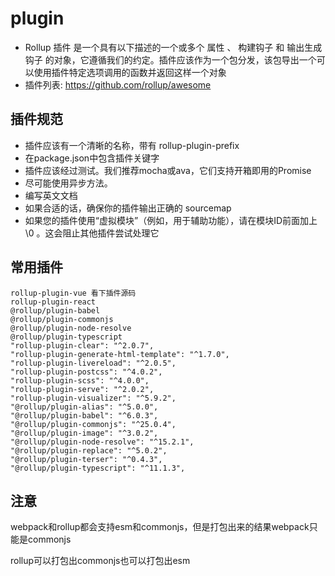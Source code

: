 # plugin

- Rollup 插件 是一个具有以下描述的一个或多个 属性 、 构建钩子 和 输出生成钩子 的对象，它遵循我们的约定。插件应该作为一个包分发，该包导出一个可以使用插件特定选项调用的函数并返回这样一个对象
- 插件列表: https://github.com/rollup/awesome

## 插件规范

- 插件应该有一个清晰的名称，带有 rollup-plugin-prefix
- 在package.json中包含插件关键字
- 插件应该经过测试。我们推荐mocha或ava，它们支持开箱即用的Promise
- 尽可能使用异步方法。
- 编写英文文档
- 如果合适的话，确保你的插件输出正确的 sourcemap
- 如果您的插件使用“虚拟模块”（例如，用于辅助功能），请在模块ID前面加上 \0 。这会阻止其他插件尝试处理它

## 常用插件

```
rollup-plugin-vue 看下插件源码
rollup-plugin-react
@rollup/plugin-babel
@rollup/plugin-commonjs
@rollup/plugin-node-resolve
@rollup/plugin-typescript
"rollup-plugin-clear": "^2.0.7",
"rollup-plugin-generate-html-template": "^1.7.0",
"rollup-plugin-livereload": "^2.0.5",
"rollup-plugin-postcss": "^4.0.2",
"rollup-plugin-scss": "^4.0.0",
"rollup-plugin-serve": "^2.0.2",
"rollup-plugin-visualizer": "^5.9.2",
"@rollup/plugin-alias": "^5.0.0",
"@rollup/plugin-babel": "^6.0.3",
"@rollup/plugin-commonjs": "^25.0.4",
"@rollup/plugin-image": "^3.0.2",
"@rollup/plugin-node-resolve": "^15.2.1",
"@rollup/plugin-replace": "^5.0.2",
"@rollup/plugin-terser": "^0.4.3",
"@rollup/plugin-typescript": "^11.1.3",
```

## 注意

webpack和rollup都会支持esm和commonjs，但是打包出来的结果webpack只能是commonjs

rollup可以打包出commonjs也可以打包出esm
